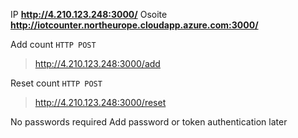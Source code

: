 IP **http://4.210.123.248:3000/**
Osoite **http://iotcounter.northeurope.cloudapp.azure.com:3000/**

Add count
`HTTP POST`
> http://4.210.123.248:3000/add

Reset count
`HTTP POST`
> http://4.210.123.248:3000/reset

No passwords required
Add password or token authentication later

